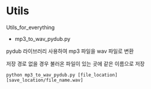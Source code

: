 # Utils
Utils_for_everything


* mp3_to_wav_pydub.py

pydub 라이브러리 사용하여 mp3 파일을 wav 파일로 변환

저장 경로 없을 경우 불러온 파일이 있는 곳에 같은 이름으로 저장

```
python mp3_to_wav_pydub.py [file_location] [save_location/file_name.wav]
```
